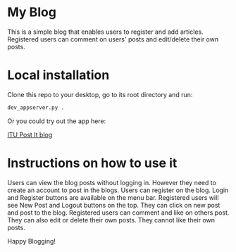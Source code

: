 # My Blog

This is a simple blog that enables users to register and add articles. Registered users can comment on users' posts and edit/delete their own posts.

# Local installation

Clone this repo to your desktop, go to its root directory and run:
```bash
dev_appserver.py .
```

Or you could try out the app here:

[ITU Post It blog](https://postit-itu.appspot.com)

# Instructions on how to use it

Users can view the blog posts without logging in. However they need to create an account to post in the blogs. Users can register on the blog. Login and Register buttons are available on the menu bar. Registered users will see New Post and Logout buttons on the top. They can click on new post and post to the blog. Registered users can comment and like on others post. They can also edit or delete their own posts. They cannot like their own posts.

Happy Blogging!
